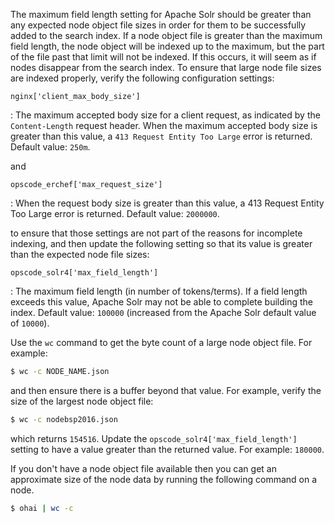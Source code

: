 The maximum field length setting for Apache Solr should be greater than
any expected node object file sizes in order for them to be successfully
added to the search index. If a node object file is greater than the
maximum field length, the node object will be indexed up to the maximum,
but the part of the file past that limit will not be indexed. If this
occurs, it will seem as if nodes disappear from the search index. To
ensure that large node file sizes are indexed properly, verify the
following configuration settings:

`nginx['client_max_body_size']`

:   The maximum accepted body size for a client request, as indicated by
    the `Content-Length` request header. When the maximum accepted body
    size is greater than this value, a `413 Request Entity Too Large`
    error is returned. Default value: `250m`.

and

`opscode_erchef['max_request_size']`

:   When the request body size is greater than this value, a 413 Request
    Entity Too Large error is returned. Default value: `2000000`.

to ensure that those settings are not part of the reasons for incomplete
indexing, and then update the following setting so that its value is
greater than the expected node file sizes:

`opscode_solr4['max_field_length']`

:   The maximum field length (in number of tokens/terms). If a field
    length exceeds this value, Apache Solr may not be able to complete
    building the index. Default value: `100000` (increased from the
    Apache Solr default value of `10000`).

Use the `wc` command to get the byte count of a large node object file.
For example:

``` bash
$ wc -c NODE_NAME.json
```

and then ensure there is a buffer beyond that value. For example, verify
the size of the largest node object file:

``` bash
$ wc -c nodebsp2016.json
```

which returns `154516`. Update the `opscode_solr4['max_field_length']`
setting to have a value greater than the returned value. For example:
`180000`.

If you don't have a node object file available then you can get an
approximate size of the node data by running the following command on a
node.

``` bash
$ ohai | wc -c
```